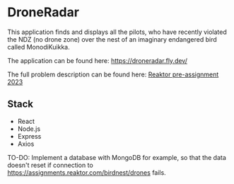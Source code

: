 # DroneRadar

This application finds and displays all the pilots, who have recently violated the NDZ (no drone zone) over the nest of an imaginary endangered bird called MonodiKuikka.

The application can be found here: https://droneradar.fly.dev/

The full problem description can be found here: [Reaktor pre-assignment 2023](https://assignments.reaktor.com/birdnest/?_gl=1*7wlcxk*_ga*MTIyNDM3NjY1MS4xNjY3NzQ3MDU2*_ga_DX023XT0SX*MTY3MTUyMDc3MC40LjEuMTY3MTUyMDc3Ni41NC4wLjA.)

## Stack
- React
- Node.js
- Express
- Axios

TO-DO: Implement a database with MongoDB for example, so that the data doesn't reset if connection to https://assignments.reaktor.com/birdnest/drones fails.